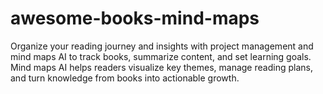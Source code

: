 # awesome-books-mind-maps
Organize your reading journey and insights with project management and mind maps AI to track books, summarize content, and set learning goals. Mind maps AI helps readers visualize key themes, manage reading plans, and turn knowledge from books into actionable growth.
